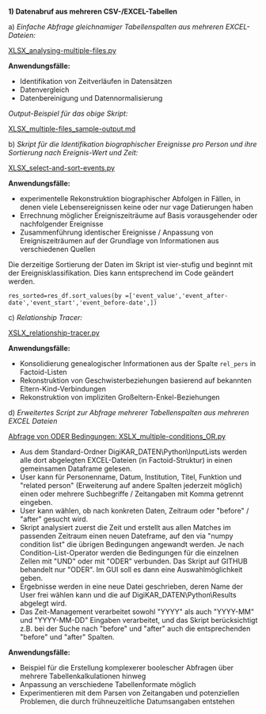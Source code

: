 **1) Datenabruf aus mehreren CSV-/EXCEL-Tabellen**

a) *Einfache Abfrage gleichnamiger Tabellenspalten aus mehreren EXCEL-Dateien:*

<a href="https://github.com/ieg-dhr/DigiKAR/blob/main/XLSX_analysing-multiple-files.py">XLSX_analysing-multiple-files.py</a> 

**Anwendungsfälle:**

- Identifikation von Zeitverläufen in Datensätzen
- Datenvergleich
- Datenbereinigung und Datennormalisierung

*Output-Beispiel für das obige Skript:*

<a href="https://github.com/ieg-dhr/DigiKAR/blob/main/XLSX_multiple-files_sample-output.md">XLSX_multiple-files_sample-output.md</a> 

b) *Skript für die Identifikation biographischer Ereignisse pro Person und ihre Sortierung nach Ereignis-Wert und Zeit:* 

<a href="https://github.com/ieg-dhr/DigiKAR/blob/main/XLSX_select-and-sort-events.py">XLSX_select-and-sort-events.py</a> 

**Anwendungsfälle:**

- experimentelle Rekonstruktion biographischer Abfolgen in Fällen, in denen viele Lebensereignissen keine oder nur vage Datierungen haben
- Errechnung möglicher Ereigniszeiträume auf Basis vorausgehender oder nachfolgender Ereignisse
- Zusammenführung identischer Ereignisse / Anpassung von Ereigniszeiträumen auf der Grundlage von Informationen aus verschiedenen Quellen

Die derzeitige Sortierung der Daten im Skript ist vier-stufig und beginnt mit der Ereignisklassifikation. Dies kann entsprechend im Code geändert werden.

```res_sorted=res_df.sort_values(by =['event_value','event_after-date','event_start','event_before-date',])``` 

c) *Relationship Tracer:*

<a href="https://github.com/ieg-dhr/DigiKAR/blob/main/XLSX_relationship-tracer.py">XSLX_relationship-tracer.py</a>

**Anwendungsfälle:**

- Konsolidierung genealogischer Informationen aus der Spalte <code>rel_pers</code> in Factoid-Listen
- Rekonstruktion von Geschwisterbeziehungen basierend auf bekannten Eltern-Kind-Verbindungen
- Rekonstruktion von impliziten Großeltern-Enkel-Beziehungen

d) *Erweitertes Script zur Abfrage mehrerer Tabellenspalten aus mehreren EXCEL Dateien*

<a href="https://github.com/ieg-dhr/DigiKAR/blob/main/XSLX_multiple-conditions_OR.py">Abfrage von ODER Bedingungen: XSLX_multiple-conditions_OR.py</a>

- Aus dem Standard-Ordner DigiKAR_DATEN\\Python\\InputLists werden alle dort abgelegten EXCEL-Dateien (in Factoid-Struktur) in einen gemeinsamen Dataframe gelesen.
- User kann für Personenname, Datum, Institution, Titel, Funktion und "related person" (Erweiterung auf andere Spalten jederzeit möglich) einen oder mehrere Suchbegriffe / Zeitangaben mit Komma getrennt eingeben.
- User kann wählen, ob nach konkreten Daten, Zeitraum oder "before" / "after" gesucht wird.
- Skript analysiert zuerst die Zeit und erstellt aus allen Matches im passenden Zeitraum einen neuen Dateframe, auf den via "numpy condition list" die übrigen Bedingungen angewandt werden. Je nach Condition-List-Operator werden die Bedingungen für die einzelnen Zellen mit "UND" oder mit "ODER" verbunden. Das Skript auf GITHUB behandelt nur "ODER". Im GUI soll es dann eine Auswahlmöglichkeit geben.
- Ergebnisse werden in eine neue Datei geschrieben, deren Name der User frei wählen kann und die auf DigiKAR_DATEN\\Python\\Results abgelegt wird.
- Das Zeit-Management verarbeitet sowohl "YYYY" als auch "YYYY-MM" und "YYYY-MM-DD" Eingaben verarbeitet, und das Skript berücksichtigt z.B. bei der Suche nach "before" und "after" auch die entsprechenden "before" und "after" Spalten.

**Anwendungsfälle:**

- Beispiel für die Erstellung komplexerer boolescher Abfragen über mehrere Tabellenkalkulationen hinweg
- Anpassung an verschiedene Tabellenformate möglich
- Experimentieren mit dem Parsen von Zeitangaben und potenziellen Problemen, die durch frühneuzeitliche Datumsangaben entstehen

